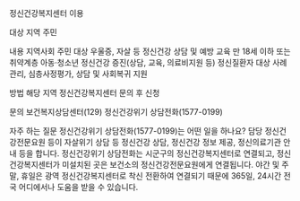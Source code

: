 정신건강복지센터 이용

대상
 지역 주민

내용
 지역사회 주민 대상 우울증, 자살 등 정신건강 상담 및 예방 교육
 만 18세 이하 또는 취약계층 아동·청소년 정신건강 증진(상담, 교육, 의료비지원 등)
 정신질환자 대상 사례관리, 심층사정평가, 상담 및 사회복귀 지원

방법
 해당 지역 정신건강복지센터 문의 후 신청

문의 
 보건복지상담센터(129)
 정신건강위기 상담전화(1577-0199)

자주 하는 질문
 정신건강위기 상담전화(1577-0199)는 어떤 일을 하나요?
   담당 정신건강전문요원 등이 자살위기 상담 등 정신건강 상담, 정신건강 정보 제공, 정신의료기관 안내 등을 합니다. 정신건강위기 상담전화는 시군구의 정신건강복지센터로 연결되고, 정신건강복지센터가 미설치된 곳은 보건소의 정신건강전문요원에게 연결됩니다. 야간 및 주말, 휴일은 광역 정신건강복지센터로 착신 전환하여 연결되기 때문에 365일, 24시간 전국 어디에서나 도움을 받을 수 있습니다.
